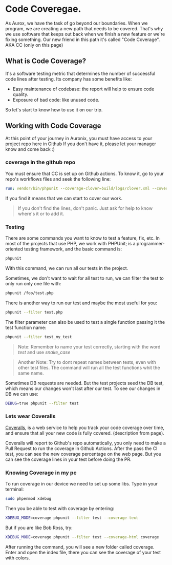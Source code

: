 # Code Coveregae. 

As Aurox, we have the task of go beyond our boundaries. When we program, we are creating a new path that needs to be covered.  That's why we use software that keeps out back when we finish a new feature or we're fixing something.  Our new friend in this path it's called "Code Coverage". AKA CC (only on this page) 

## What is Code Coverage?

It's a software testing metric that determines the number of successful code lines after testing. Its company has some benefits like: 

- Easy maintenance of codebase: the report will help to ensure code quality. 
- Exposure of bad code: like unused code. 

So let's start to know how to use it on our trip. 

## Working with Code Coverage

At this point of your journey in Auronix, you must have access to your project repo here in Github If you don't have it, please let your manager know and come back :)

### coverage in the github repo

You must ensure that CC is set up on Github actions. To know it, go to your repo's workflows files and seek the following line: 

```yaml
run: vendor/bin/phpunit --coverage-clover=build/logs/clover.xml --coverage-text
```

If you find it means that we can start to cover our work.
>If you don't find the lines, don't panic. Just ask for help to know where's it or to add it.

### Testing 

There are some commands you want to know to test a feature, fix, etc. In most of the projects that use PHP, we work with PHPUnit; is a programmer-oriented testing framework, and the basic command is: 

```bash
phpunit
```

With this command, we can run all our tests in the project. 

Sometimes,  we don't want to wait for all test to run, we can filter the test to only run only one file with: 

```bash
phpunit /foo/test.php
```

There is another way to run our test and maybe the most useful for you: 

```bash
phpunit --filter test.php
```

The filter parameter can also be used to test a single function passing it the test function name:
```bash
phpunit --filter test_my_test
```
>Note: Remember to name your test correctly, starting with the word *test* and use *snake_case*  

>Another Note: Try to dont repeat names between tests, even with other test files. The command will run all the test functions whit the same name.

Sometimes DB requests are needed. But the test projects seed the DB test, which means our changes won't last after our test. To see our changes in DB we can use: 
```bash
DEBUG=true phpunit --filter test
```

### Lets wear Coveralls

[Coveralls](https://coveralls.io/), is a web service to help you track your code coverage over time, and ensure that all your new code is fully covered. (description from page).

Coveralls will report to Github's repo automatically, you only need to make a Pull Request to run the coverage in Github Actions. After the pass the CI test, you can see the new coverage percentage on the web page.
But you can see the coverage lines in your test before doing the PR.

### Knowing Coverage in my pc

To run coverage in our device we need to set up some libs. Type in your terminal: 

```bash
sudo phpenmod xdebug
```

Then you be able to test with coverage by entering: 
```bash
XDEBUG_MODE=coverage phpunit --filter test --coverage-text
```
But if you are like Bob Ross, try: 
```bash
XDEBUG_MODE=coverage phpunit --filter test --coverage-html coverage
```
After running the command, you will see a new folder called coverage. Enter and open the index file, there you can see the coverage of your test with colors.
